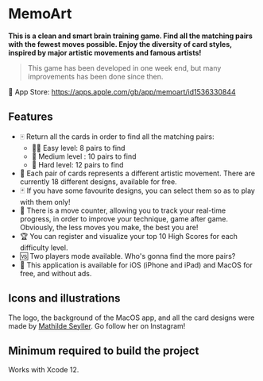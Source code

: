 # MemoArt

**This is a clean and smart brain training game. Find all the matching pairs with the fewest moves possible. Enjoy the diversity of card styles, inspired by major artistic movements and famous artists!**

> This game has been developed in one week end, but many improvements has been done since then.


📲 App Store: https://apps.apple.com/gb/app/memoart/id1536330844

## Features

* 🀄️ Return all the cards in order to find all the matching pairs:
  * 👼🏽 Easy level: 8 pairs to find
  * 🧑 Medium level : 10 pairs to find
  * 🦸 Hard level: 12 pairs to find
* 🎨 Each pair of cards represents a different artistic movement. There are currently 18 different designs, available for free.
* 🃏 If you have some favourite designs, you can select them so as to play with them only!
* 🧮 There is a move counter, allowing you to track your real-time progress, in order to improve your technique, game after game. Obviously, the less moves you make, the best you are!
* 🏆 You can register and visualize your top 10 High Scores for each difficulty level.
* 🆚 Two players mode available. Who's gonna find the more pairs?
* 💸 This application is available for iOS (iPhone and iPad) and MacOS for free, and without ads.

## Icons and illustrations

The logo, the background of the MacOS app, and all the card designs were made by [Mathilde Seyller](https://instagram.com/myobriel). Go follow her on Instagram!

## Minimum required to build the project

Works with Xcode 12.
